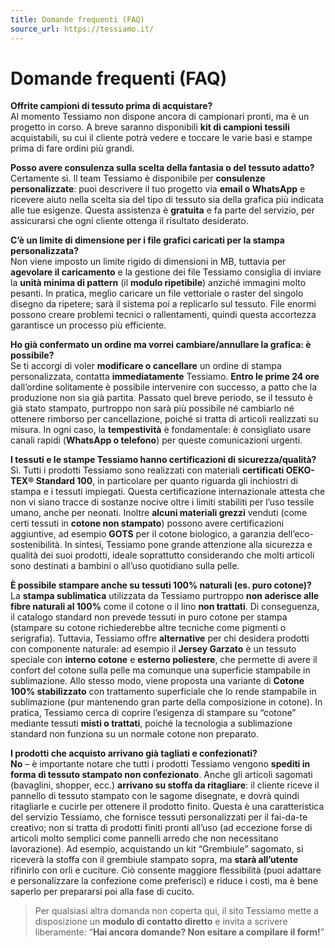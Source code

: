 ```yaml
---
title: Domande frequenti (FAQ)
source_url: https://tessiamo.it/
---
```

# Domande frequenti (FAQ)

**Offrite campioni di tessuto prima di acquistare?**  
Al momento Tessiamo non dispone ancora di campionari pronti, ma è un progetto in corso. A breve saranno disponibili **kit di campioni tessili** acquistabili, su cui il cliente potrà vedere e toccare le varie basi e stampe prima di fare ordini più grandi.

**Posso avere consulenza sulla scelta della fantasia o del tessuto adatto?**  
Certamente sì. Il team Tessiamo è disponibile per **consulenze personalizzate**: puoi descrivere il tuo progetto via **email o WhatsApp** e ricevere aiuto nella scelta sia del tipo di tessuto sia della grafica più indicata alle tue esigenze. Questa assistenza è **gratuita** e fa parte del servizio, per assicurarsi che ogni cliente ottenga il risultato desiderato.

**C’è un limite di dimensione per i file grafici caricati per la stampa personalizzata?**  
Non viene imposto un limite rigido di dimensioni in MB, tuttavia per **agevolare il caricamento** e la gestione dei file Tessiamo consiglia di inviare la **unità minima di pattern** (il **modulo ripetibile**) anziché immagini molto pesanti. In pratica, meglio caricare un file vettoriale o raster del singolo disegno da ripetere; sarà il sistema poi a replicarlo sul tessuto. File enormi possono creare problemi tecnici o rallentamenti, quindi questa accortezza garantisce un processo più efficiente.

**Ho già confermato un ordine ma vorrei cambiare/annullare la grafica: è possibile?**  
Se ti accorgi di voler **modificare o cancellare** un ordine di stampa personalizzata, contatta **immediatamente** Tessiamo. **Entro le prime 24 ore** dall’ordine solitamente è possibile intervenire con successo, a patto che la produzione non sia già partita. Passato quel breve periodo, se il tessuto è già stato stampato, purtroppo non sarà più possibile né cambiarlo né ottenere rimborso per cancellazione, poiché si tratta di articoli realizzati su misura. In ogni caso, la **tempestività** è fondamentale: è consigliato usare canali rapidi (**WhatsApp o telefono**) per queste comunicazioni urgenti.

**I tessuti e le stampe Tessiamo hanno certificazioni di sicurezza/qualità?**  
Sì. Tutti i prodotti Tessiamo sono realizzati con materiali **certificati OEKO-TEX® Standard 100**, in particolare per quanto riguarda gli inchiostri di stampa e i tessuti impiegati. Questa certificazione internazionale attesta che non vi siano tracce di sostanze nocive oltre i limiti stabiliti per l’uso tessile umano, anche per neonati. Inoltre **alcuni materiali grezzi** venduti (come certi tessuti in **cotone non stampato**) possono avere certificazioni aggiuntive, ad esempio **GOTS** per il cotone biologico, a garanzia dell’eco-sostenibilità. In sintesi, Tessiamo pone grande attenzione alla sicurezza e qualità dei suoi prodotti, ideale soprattutto considerando che molti articoli sono destinati a bambini o all’uso quotidiano sulla pelle.

**È possibile stampare anche su tessuti 100% naturali (es. puro cotone)?**  
La **stampa sublimatica** utilizzata da Tessiamo purtroppo **non aderisce alle fibre naturali al 100%** come il cotone o il lino **non trattati**. Di conseguenza, il catalogo standard non prevede tessuti in puro cotone per stampa (stampare su cotone richiederebbe altre tecniche come pigmenti o serigrafia). Tuttavia, Tessiamo offre **alternative** per chi desidera prodotti con componente naturale: ad esempio il **Jersey Garzato** è un tessuto speciale con **interno cotone** e **esterno poliestere**, che permette di avere il confort del cotone sulla pelle ma comunque una superficie stampabile in sublimazione. Allo stesso modo, viene proposta una variante di **Cotone 100% stabilizzato** con trattamento superficiale che lo rende stampabile in sublimazione (pur mantenendo gran parte della composizione in cotone). In pratica, Tessiamo cerca di coprire l’esigenza di stampare su “cotone” mediante tessuti **misti o trattati**, poiché la tecnologia a sublimazione standard non funziona su un normale cotone non preparato.

**I prodotti che acquisto arrivano già tagliati e confezionati?**  
**No** – è importante notare che tutti i prodotti Tessiamo vengono **spediti in forma di tessuto stampato non confezionato**. Anche gli articoli sagomati (bavaglini, shopper, ecc.) **arrivano su stoffa da ritagliare**: il cliente riceve il pannello di tessuto stampato con le sagome disegnate, e dovrà quindi ritagliarle e cucirle per ottenere il prodotto finito. Questa è una caratteristica del servizio Tessiamo, che fornisce tessuti personalizzati per il fai-da-te creativo; non si tratta di prodotti finiti pronti all’uso (ad eccezione forse di articoli molto semplici come pannelli arredo che non necessitano lavorazione). Ad esempio, acquistando un kit “Grembiule” sagomato, si riceverà la stoffa con il grembiule stampato sopra, ma **starà all’utente** rifinirlo con orli e cuciture. Ciò consente maggiore flessibilità (puoi adattare e personalizzare la confezione come preferisci) e riduce i costi, ma è bene saperlo per prepararsi poi alla fase di cucito.

> Per qualsiasi altra domanda non coperta qui, il sito Tessiamo mette a disposizione un **modulo di contatto diretto** e invita a scrivere liberamente: “**Hai ancora domande? Non esitare a compilare il form!**”
